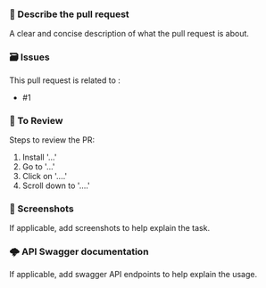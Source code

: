 ### 💬 Describe the pull request
A clear and concise description of what the pull request is about.

### 🗃️ Issues
This pull request is related to :
- #1

### 🔢 To Review
Steps to review the PR:
1. Install '...'
2. Go to '...'
3. Click on '....'
4. Scroll down to '....'

### 📸 Screenshots
If applicable, add screenshots to help explain the task.

### 🌩 API Swagger documentation
If applicable, add swagger API endpoints to help explain the usage.
